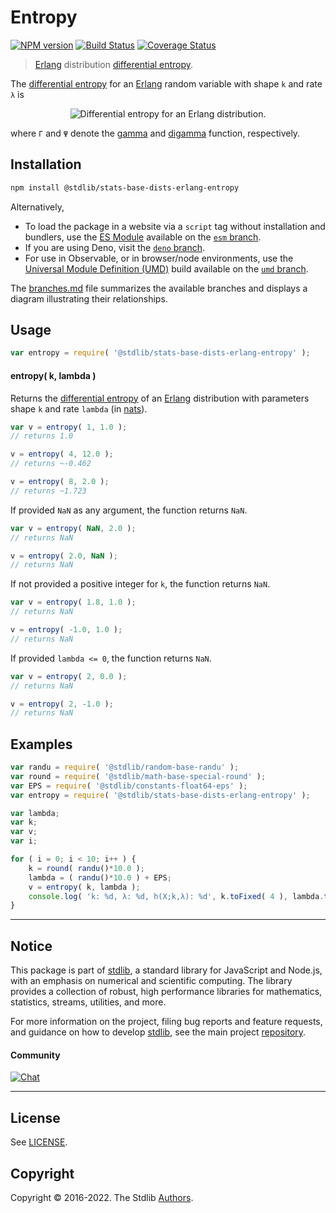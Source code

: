 <!--

@license Apache-2.0

Copyright (c) 2018 The Stdlib Authors.

Licensed under the Apache License, Version 2.0 (the "License");
you may not use this file except in compliance with the License.
You may obtain a copy of the License at

   http://www.apache.org/licenses/LICENSE-2.0

Unless required by applicable law or agreed to in writing, software
distributed under the License is distributed on an "AS IS" BASIS,
WITHOUT WARRANTIES OR CONDITIONS OF ANY KIND, either express or implied.
See the License for the specific language governing permissions and
limitations under the License.

-->

# Entropy

[![NPM version][npm-image]][npm-url] [![Build Status][test-image]][test-url] [![Coverage Status][coverage-image]][coverage-url] <!-- [![dependencies][dependencies-image]][dependencies-url] -->

> [Erlang][erlang-distribution] distribution [differential entropy][entropy].

<!-- Section to include introductory text. Make sure to keep an empty line after the intro `section` element and another before the `/section` close. -->

<section class="intro">

The [differential entropy][entropy] for an [Erlang][erlang-distribution] random variable with shape `k` and rate `λ` is

<!-- <equation class="equation" label="eq:erlang_entropy" align="center" raw="h\left( X \right) = (1\,-\,k)\psi (k)\,+\,\ln \left[{\frac {\Gamma (k)}{\lambda }}\right]\,+\,k" alt="Differential entropy for an Erlang distribution."> -->

<div class="equation" align="center" data-raw-text="h\left( X \right) = (1\,-\,k)\psi (k)\,+\,\ln \left[{\frac {\Gamma (k)}{\lambda }}\right]\,+\,k" data-equation="eq:erlang_entropy">
    <img src="https://cdn.jsdelivr.net/gh/stdlib-js/stdlib@51534079fef45e990850102147e8945fb023d1d0/lib/node_modules/@stdlib/stats/base/dists/erlang/entropy/docs/img/equation_erlang_entropy.svg" alt="Differential entropy for an Erlang distribution.">
    <br>
</div>

<!-- </equation> -->

where `Γ` and `Ψ` denote the [gamma][gamma-function] and [digamma][digamma] function, respectively.

</section>

<!-- /.intro -->

<!-- Package usage documentation. -->

<section class="installation">

## Installation

```bash
npm install @stdlib/stats-base-dists-erlang-entropy
```

Alternatively,

-   To load the package in a website via a `script` tag without installation and bundlers, use the [ES Module][es-module] available on the [`esm` branch][esm-url].
-   If you are using Deno, visit the [`deno` branch][deno-url].
-   For use in Observable, or in browser/node environments, use the [Universal Module Definition (UMD)][umd] build available on the [`umd` branch][umd-url].

The [branches.md][branches-url] file summarizes the available branches and displays a diagram illustrating their relationships.

</section>

<section class="usage">

## Usage

```javascript
var entropy = require( '@stdlib/stats-base-dists-erlang-entropy' );
```

#### entropy( k, lambda )

Returns the [differential entropy][entropy] of an [Erlang][erlang-distribution] distribution with parameters shape `k` and rate `lambda` (in [nats][nats]).

```javascript
var v = entropy( 1, 1.0 );
// returns 1.0

v = entropy( 4, 12.0 );
// returns ~-0.462

v = entropy( 8, 2.0 );
// returns ~1.723
```

If provided `NaN` as any argument, the function returns `NaN`.

```javascript
var v = entropy( NaN, 2.0 );
// returns NaN

v = entropy( 2.0, NaN );
// returns NaN
```

If not provided a positive integer for `k`, the function returns `NaN`.

```javascript
var v = entropy( 1.8, 1.0 );
// returns NaN

v = entropy( -1.0, 1.0 );
// returns NaN
```

If provided `lambda <= 0`, the function returns `NaN`.

```javascript
var v = entropy( 2, 0.0 );
// returns NaN

v = entropy( 2, -1.0 );
// returns NaN
```

</section>

<!-- /.usage -->

<!-- Package usage notes. Make sure to keep an empty line after the `section` element and another before the `/section` close. -->

<section class="notes">

</section>

<!-- /.notes -->

<!-- Package usage examples. -->

<section class="examples">

## Examples

<!-- eslint no-undef: "error" -->

```javascript
var randu = require( '@stdlib/random-base-randu' );
var round = require( '@stdlib/math-base-special-round' );
var EPS = require( '@stdlib/constants-float64-eps' );
var entropy = require( '@stdlib/stats-base-dists-erlang-entropy' );

var lambda;
var k;
var v;
var i;

for ( i = 0; i < 10; i++ ) {
    k = round( randu()*10.0 );
    lambda = ( randu()*10.0 ) + EPS;
    v = entropy( k, lambda );
    console.log( 'k: %d, λ: %d, h(X;k,λ): %d', k.toFixed( 4 ), lambda.toFixed( 4 ), v.toFixed( 4 ) );
}
```

</section>

<!-- /.examples -->

<!-- Section to include cited references. If references are included, add a horizontal rule *before* the section. Make sure to keep an empty line after the `section` element and another before the `/section` close. -->

<section class="references">

</section>

<!-- /.references -->

<!-- Section for related `stdlib` packages. Do not manually edit this section, as it is automatically populated. -->

<section class="related">

</section>

<!-- /.related -->

<!-- Section for all links. Make sure to keep an empty line after the `section` element and another before the `/section` close. -->


<section class="main-repo" >

* * *

## Notice

This package is part of [stdlib][stdlib], a standard library for JavaScript and Node.js, with an emphasis on numerical and scientific computing. The library provides a collection of robust, high performance libraries for mathematics, statistics, streams, utilities, and more.

For more information on the project, filing bug reports and feature requests, and guidance on how to develop [stdlib][stdlib], see the main project [repository][stdlib].

#### Community

[![Chat][chat-image]][chat-url]

---

## License

See [LICENSE][stdlib-license].


## Copyright

Copyright &copy; 2016-2022. The Stdlib [Authors][stdlib-authors].

</section>

<!-- /.stdlib -->

<!-- Section for all links. Make sure to keep an empty line after the `section` element and another before the `/section` close. -->

<section class="links">

[npm-image]: http://img.shields.io/npm/v/@stdlib/stats-base-dists-erlang-entropy.svg
[npm-url]: https://npmjs.org/package/@stdlib/stats-base-dists-erlang-entropy

[test-image]: https://github.com/stdlib-js/stats-base-dists-erlang-entropy/actions/workflows/test.yml/badge.svg?branch=main
[test-url]: https://github.com/stdlib-js/stats-base-dists-erlang-entropy/actions/workflows/test.yml?query=branch:main

[coverage-image]: https://img.shields.io/codecov/c/github/stdlib-js/stats-base-dists-erlang-entropy/main.svg
[coverage-url]: https://codecov.io/github/stdlib-js/stats-base-dists-erlang-entropy?branch=main

<!--

[dependencies-image]: https://img.shields.io/david/stdlib-js/stats-base-dists-erlang-entropy.svg
[dependencies-url]: https://david-dm.org/stdlib-js/stats-base-dists-erlang-entropy/main

-->

[chat-image]: https://img.shields.io/gitter/room/stdlib-js/stdlib.svg
[chat-url]: https://gitter.im/stdlib-js/stdlib/

[stdlib]: https://github.com/stdlib-js/stdlib

[stdlib-authors]: https://github.com/stdlib-js/stdlib/graphs/contributors

[umd]: https://github.com/umdjs/umd
[es-module]: https://developer.mozilla.org/en-US/docs/Web/JavaScript/Guide/Modules

[deno-url]: https://github.com/stdlib-js/stats-base-dists-erlang-entropy/tree/deno
[umd-url]: https://github.com/stdlib-js/stats-base-dists-erlang-entropy/tree/umd
[esm-url]: https://github.com/stdlib-js/stats-base-dists-erlang-entropy/tree/esm
[branches-url]: https://github.com/stdlib-js/stats-base-dists-erlang-entropy/blob/main/branches.md

[stdlib-license]: https://raw.githubusercontent.com/stdlib-js/stats-base-dists-erlang-entropy/main/LICENSE

[erlang-distribution]: https://en.wikipedia.org/wiki/Erlang_distribution

[entropy]: https://en.wikipedia.org/wiki/Entropy_%28information_theory%29

[nats]: https://en.wikipedia.org/wiki/Nat_%28unit%29

[gamma-function]: https://en.wikipedia.org/wiki/Gamma_function

[digamma]: https://en.wikipedia.org/wiki/Digamma_function

</section>

<!-- /.links -->
